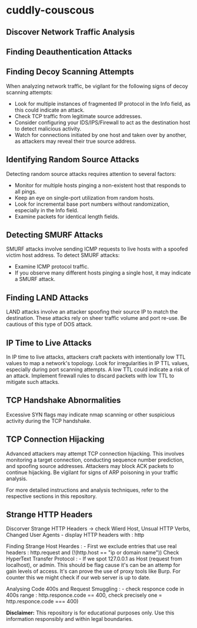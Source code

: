 # cuddly-couscous

## Discover Network Traffic Analysis

## Finding Deauthentication Attacks


## Finding Decoy Scanning Attempts

When analyzing network traffic, be vigilant for the following signs of decoy scanning attempts:

- Look for multiple instances of fragmented IP protocol in the Info field, as this could indicate an attack.
- Check TCP traffic from legitimate source addresses.
- Consider configuring your IDS/IPS/Firewall to act as the destination host to detect malicious activity.
- Watch for connections initiated by one host and taken over by another, as attackers may reveal their true source address.

## Identifying Random Source Attacks

Detecting random source attacks requires attention to several factors:

- Monitor for multiple hosts pinging a non-existent host that responds to all pings.
- Keep an eye on single-port utilization from random hosts.
- Look for incremental base port numbers without randomization, especially in the Info field.
- Examine packets for identical length fields.

## Detecting SMURF Attacks

SMURF attacks involve sending ICMP requests to live hosts with a spoofed victim host address. To detect SMURF attacks:

- Examine ICMP protocol traffic.
- If you observe many different hosts pinging a single host, it may indicate a SMURF attack.

## Finding LAND Attacks

LAND attacks involve an attacker spoofing their source IP to match the destination. These attacks rely on sheer traffic volume and port re-use. Be cautious of this type of DOS attack.

## IP Time to Live Attacks

In IP time to live attacks, attackers craft packets with intentionally low TTL values to map a network's topology. Look for irregularities in IP TTL values, especially during port scanning attempts. A low TTL could indicate a risk of an attack. Implement firewall rules to discard packets with low TTL to mitigate such attacks.

## TCP Handshake Abnormalities

Excessive SYN flags may indicate nmap scanning or other suspicious activity during the TCP handshake.

## TCP Connection Hijacking

Advanced attackers may attempt TCP connection hijacking. This involves monitoring a target connection, conducting sequence number prediction, and spoofing source addresses. Attackers may block ACK packets to continue hijacking. Be vigilant for signs of ARP poisoning in your traffic analysis.

For more detailed instructions and analysis techniques, refer to the respective sections in this repository.

## Strange HTTP Headers
   Discorver Strange HTTP Headers -> check Wierd Host, Unsual HTTP Verbs, Changed User Agents
    - display HTTP headers with : http

   Finding Strange Host Heardes : 
      - First we exclude entries that use real headers : http.request and (!(http.host == "ip or domain name"))
   Check HyperText Transfer Protocol :
      - If we spot 127.0.0.1 as Host (request from localhost), or admin. This should be flag cause it's can be an attemp for          gain levels of access. It's can prove the use of proxy tools like Burp.
         For counter this we might check if our web server is up to date.

   Analysing Code 400s and Request Smuggling :
         - check responce code in 400s range : http.responce.code == 400, check precisely one = http.responce.code === 400)



      

      


**Disclaimer:** This repository is for educational purposes only. Use this information responsibly and within legal boundaries.
